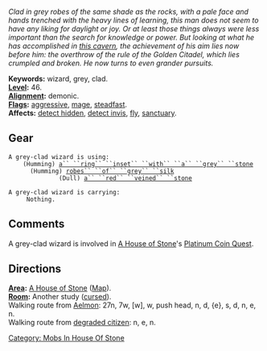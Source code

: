 *Clad in grey robes of the same shade as the rocks, with a pale face and
hands trenched with the heavy lines of learning, this man does not seem
to have any liking for daylight or joy. Or at least those things always
were less important than the search for knowledge or power. But looking
at what he has accomplished in [this
cavern](:Category:_House_Of_Stone "wikilink"), the achievement of his
aim lies now before him: the overthrow of the rule of the Golden
Citadel, which lies crumpled and broken. He now turns to even grander
pursuits.*

**Keywords:** wizard, grey, clad.  
**[Level](Level "wikilink"):** 46.  
**[Alignment](Alignment "wikilink"):** demonic.  
**[Flags](:Category:_Mob_Types "wikilink"):**
[aggressive](Aggressive_Mobs "wikilink"),
[mage](Spellcasting_Mobs "wikilink"),
[steadfast](Sentinel_Mobs "wikilink").  
**Affects:** [detect hidden](Detect_Hidden "wikilink"), [detect
invis](Detect_Invis "wikilink"), [fly](Fly "wikilink"),
[sanctuary](Sanctuary "wikilink").  

## Gear

`A grey-clad wizard is using:`  
<worn on finger>`    (Humming) `[`a`` ``ring`` ``inset`` ``with`` ``a`` ``grey`` ``stone`](Ring_Inset_With_A_Grey_Stone "wikilink")  
<worn on body>`      (Humming) `[`robes`` ``of`` ``grey`` ``silk`](Robes_Of_Grey_Silk "wikilink")  
<held>`              (Dull) `[`a`` ``red`` ``veined`` ``stone`](Red_Veined_Stone "wikilink")

`A grey-clad wizard is carrying:`  
`     Nothing.`

## Comments

A grey-clad wizard is involved in [A House of
Stone](:Category:_House_Of_Stone "wikilink")'s [Platinum Coin
Quest](Platinum_Coin_Quest "wikilink").

## Directions

**[Area](:Category:_Areas "wikilink"):** [A House of
Stone](:Category:_House_Of_Stone "wikilink")
([Map](House_Of_Stone_Map "wikilink")).  
**[Room](:Category:_Rooms "wikilink"):** Another study
([cursed](Cursed_Rooms "wikilink")).  
Walking route from [Aelmon](Aelmon "wikilink"): 27n, 7w, \[w\], w, push
head, n, d, {e}, s, d, n, e, n.  
Walking route from [degraded citizen](Degraded_Citizen "wikilink"): n,
e, n.  

[Category: Mobs In House Of
Stone](Category:_Mobs_In_House_Of_Stone "wikilink")
